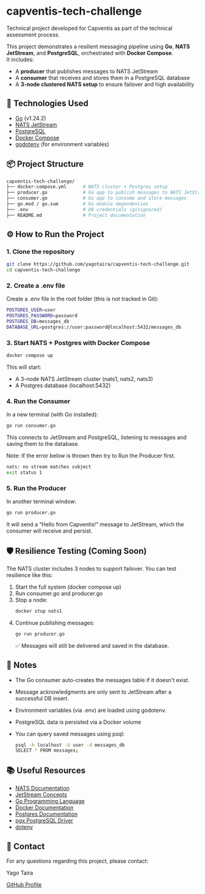 # capventis-tech-challenge

Technical project developed for Capventis as part of the technical assessment process.

This project demonstrates a resilient messaging pipeline using **Go**, **NATS JetStream**, and **PostgreSQL**, orchestrated with **Docker Compose**.  
It includes:

- A **producer** that publishes messages to NATS JetStream
- A **consumer** that receives and stores them in a PostgreSQL database
- A **3-node clustered NATS setup** to ensure failover and high availability

## 🚀 Technologies Used

- [Go](https://go.dev/) (v1.24.2)
- [NATS JetStream](https://docs.nats.io/nats-concepts/jetstream)
- [PostgreSQL](https://www.postgresql.org/)
- [Docker Compose](https://docs.docker.com/compose/)
- [godotenv](https://github.com/joho/godotenv) (for environment variables)

## 📦 Project Structure

```bash
capventis-tech-challenge/
├── docker-compose.yml      # NATS cluster + Postgres setup
├── producer.go             # Go app to publish messages to NATS JetStream
├── consumer.go             # Go app to consume and store messages
├── go.mod / go.sum         # Go module dependencies
├── .env                    # DB credentials (gitignored)
├── README.md               # Project documentation
```

## ⚙️ How to Run the Project

### 1. Clone the repository

```bash
git clone https://github.com/yagotaira/capventis-tech-challenge.git
cd capventis-tech-challenge
```

### 2. Create a .env file

Create a .env file in the root folder (this is not tracked in Git):

```bash
POSTGRES_USER=user
POSTGRES_PASSWORD=password
POSTGRES_DB=messages_db
DATABASE_URL=postgres://user:password@localhost:5432/messages_db
```

### 3. Start NATS + Postgres with Docker Compose

```bash
docker compose up
```

This will start:

- A 3-node NATS JetStream cluster (nats1, nats2, nats3)
- A Postgres database (localhost:5432)

### 4. Run the Consumer

In a new terminal (with Go installed):

```bash
go run consumer.go
```

This connects to JetStream and PostgreSQL, listening to messages and saving them to the database.

Note: If the error below is thrown then try to Run the Producer first.

```bash
nats: no stream matches subject
exit status 1
```

### 5. Run the Producer

In another terminal window:

```bash
go run producer.go
```

It will send a “Hello from Capventis!” message to JetStream, which the consumer will receive and persist.

## 🛡️ Resilience Testing (Coming Soon)

The NATS cluster includes 3 nodes to support failover. You can test resilience like this:

1. Start the full system (docker compose up)
2. Run consumer.go and producer.go
3. Stop a node:
   ```bash
   docker stop nats1
   ```
4. Continue publishing messages:
   ```bash
   go run producer.go
   ```
   ✅ Messages will still be delivered and saved in the database.

## 📝 Notes

- The Go consumer auto-creates the messages table if it doesn't exist.
- Message acknowledgments are only sent to JetStream after a successful DB insert.
- Environment variables (via .env) are loaded using godotenv.
- PostgreSQL data is persisted via a Docker volume
- You can query saved messages using psql:

  ```bash
  psql -h localhost -U user -d messages_db
  SELECT * FROM messages;
  ```

## 📚 Useful Resources

- [NATS Documentation](https://docs.nats.io)
- [JetStream Concepts](https://docs.nats.io/nats-concepts/jetstream)
- [Go Programming Language](https://go.dev/doc/)
- [Docker Documentation](https://docs.docker.com)
- [Postgres Documentation](https://www.postgresql.org/docs/)
- [pgx PostgreSQL Driver](https://github.com/jackc/pgx)
- [dotenv](https://github.com/joho/godotenv)

## 📩 Contact

For any questions regarding this project, please contact:

Yago Taira

[GitHub Profile](https://github.com/YagoTaira)
